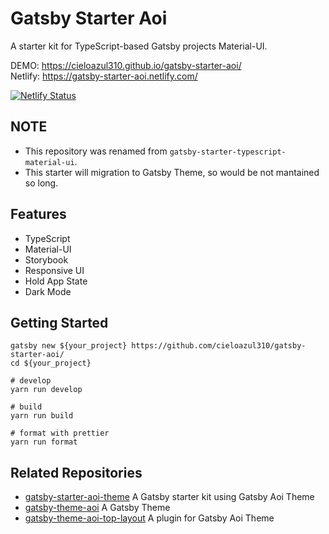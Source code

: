 # Gatsby Starter Aoi

A starter kit for TypeScript-based Gatsby projects Material-UI.

DEMO: <https://cieloazul310.github.io/gatsby-starter-aoi/>  
Netlify: <https://gatsby-starter-aoi.netlify.com/>

[![Netlify Status](https://api.netlify.com/api/v1/badges/8df4a793-beb0-49ce-9806-ec90395bbbce/deploy-status)](https://app.netlify.com/sites/gatsby-starter-aoi/deploys)

## NOTE

- This repository was renamed from `gatsby-starter-typescript-material-ui`.
- This starter will migration to Gatsby Theme, so would be not mantained so long.

## Features

- TypeScript
- Material-UI
- Storybook
- Responsive UI
- Hold App State
- Dark Mode

## Getting Started

```shell
gatsby new ${your_project} https://github.com/cieloazul310/gatsby-starter-aoi/
cd ${your_project}

# develop
yarn run develop

# build
yarn run build

# format with prettier
yarn run format
```

## Related Repositories

- [gatsby-starter-aoi-theme] A Gatsby starter kit using Gatsby Aoi Theme
- [gatsby-theme-aoi] A Gatsby Theme
- [gatsby-theme-aoi-top-layout] A plugin for Gatsby Aoi Theme

[gatsby]: https://www.gatsbyjs.org/ 'Gatsby'
[gatsby-theme-aoi]: https://github.com/cieloazul310/gatsby-theme-aoi/ 'Gatsby Theme Aoi'
[gatsby-theme-aoi-top-layout]: https://github.com/cieloazul310/gatsby-theme-aoi-top-layout/ 'Gatsby Theme Aoi Top Layout'
[gatsby-starter-aoi-theme]: https://github.com/cieloazul310/gatsby-theme-aoi/ 'Gatsby Starter Aoi Theme'
[gatsby-starter-aoi]: https://github.com/cieloazul310/gatsby-starter-aoi/ 'Gatsby Starter Aoi'
